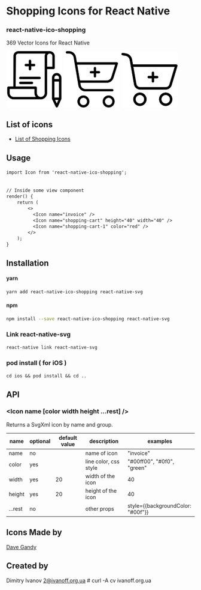 # Shopping Icons for React Native

### react-native-ico-shopping

369 Vector Icons for React Native

<img src="./static/invoice.png" alt="invoice" width="150" height="150"> <img src="./static/shopping-cart.png" alt="shopping-cart" width="150" height="150"> <img src="./static/shopping-cart-1.png" alt="shopping-cart-1" width="150" height="150">

## List of icons

- [List of Shopping Icons](http://ico.simpleness.org/pack/shopping)

## Usage

```
import Icon from 'react-native-ico-shopping';


// Inside some view component
render() {
    return (
        <>
          <Icon name="invoice" />
          <Icon name="shopping-cart" height="40" width="40" />
          <Icon name="shopping-cart-1" color="red" />
        </>
    );
}

```

## Installation

#### yarn

```bash
yarn add react-native-ico-shopping react-native-svg
```

#### npm

```bash
npm install --save react-native-ico-shopping react-native-svg
```

### Link react-native-svg

```bash
react-native link react-native-svg
```

### pod install ( for iOS )

```
cd ios && pod install && cd ..
```

## API

### <Icon name [color width height ...rest] />

Returns a SvgXml icon by name and group.

 name | optional | default value | description | examples
------|----------|---------------|-------------|---------
name | no |  | name of icon | "invoice"
color | yes | | line color, css style | "#00ff00", "#0f0", "green"
width | yes | 20 | width of the icon | 40
height | yes | 20 | height of the icon | 40
...rest | no | | other props | style={{backgroundColor: "#00f"}}

## Icons Made by

[Dave Gandy](https://www.flaticon.com/authors/dave-gandy)

## Created by

Dimitry Ivanov <2@ivanoff.org.ua> # curl -A cv ivanoff.org.ua
